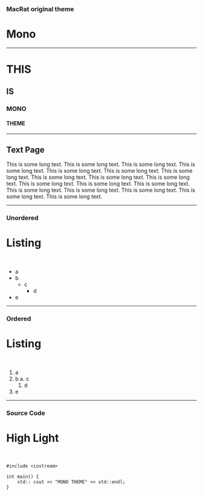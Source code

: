 <!-- $theme: mono -->

### MacRat original theme
# Mono

---

# THIS
## IS
### MONO
#### THEME

---

## Text Page

This is some long text. This is some long text. This is some long text. This is some long text. This is some long text. This is some long text. This is some long text. This is some long text. This is some long text. This is some long text. This is some long text. This is some long text. This is some long text. This is some long text. This is some long text. This is some long text. This is some long text. This is some long text.

---

###  Unordered
# Listing

&nbsp;

- a
- b
  - c
    - d
- e

---

### Ordered
# Listing

&nbsp;

1. a
2. b
  a. c
    1. d
3. e

---

### Source Code
# High Light

&nbsp;

```
#include <iostream>

int main() {
    std:: cout << "MONO THEME" << std::endl;
}
```